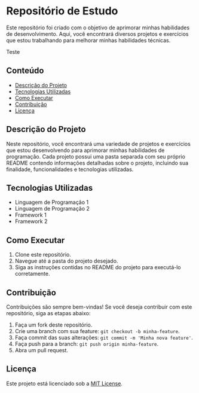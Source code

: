 # Repositório de Estudo

Este repositório foi criado com o objetivo de aprimorar minhas habilidades de desenvolvimento. Aqui, você encontrará diversos projetos e exercícios que estou trabalhando para melhorar minhas habilidades técnicas.

Teste

## Conteúdo

-   [Descrição do Projeto](#descrição-do-projeto)
-   [Tecnologias Utilizadas](#tecnologias-utilizadas)
-   [Como Executar](#como-executar)
-   [Contribuição](#contribuição)
-   [Licença](#licença)

## Descrição do Projeto

Neste repositório, você encontrará uma variedade de projetos e exercícios que estou desenvolvendo para aprimorar minhas habilidades de programação. Cada projeto possui uma pasta separada com seu próprio README contendo informações detalhadas sobre o projeto, incluindo sua finalidade, funcionalidades e tecnologias utilizadas.

## Tecnologias Utilizadas

-   Linguagem de Programação 1
-   Linguagem de Programação 2
-   Framework 1
-   Framework 2

## Como Executar

1. Clone este repositório.
2. Navegue até a pasta do projeto desejado.
3. Siga as instruções contidas no README do projeto para executá-lo corretamente.

## Contribuição

Contribuições são sempre bem-vindas! Se você deseja contribuir com este repositório, siga as etapas abaixo:

1. Faça um fork deste repositório.
2. Crie uma branch com sua feature: `git checkout -b minha-feature`.
3. Faça commit das suas alterações: `git commit -m 'Minha nova feature'`.
4. Faça push para a branch: `git push origin minha-feature`.
5. Abra um pull request.

## Licença

Este projeto está licenciado sob a [MIT License](LICENSE).
